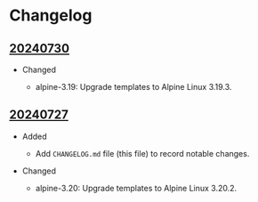 # Changelog

## [20240730]

* Changed

  * alpine-3.19: Upgrade templates to Alpine Linux 3.19.3.

## [20240727]

* Added

  * Add `CHANGELOG.md` file (this file) to record notable changes.

* Changed

  * alpine-3.20: Upgrade templates to Alpine Linux 3.20.2.

[20240730]: https://github.com/upperstream/packer-templates/compare/20240727...20240730
[20240727]: https://github.com/upperstream/packer-templates/releases/tag/202407027
